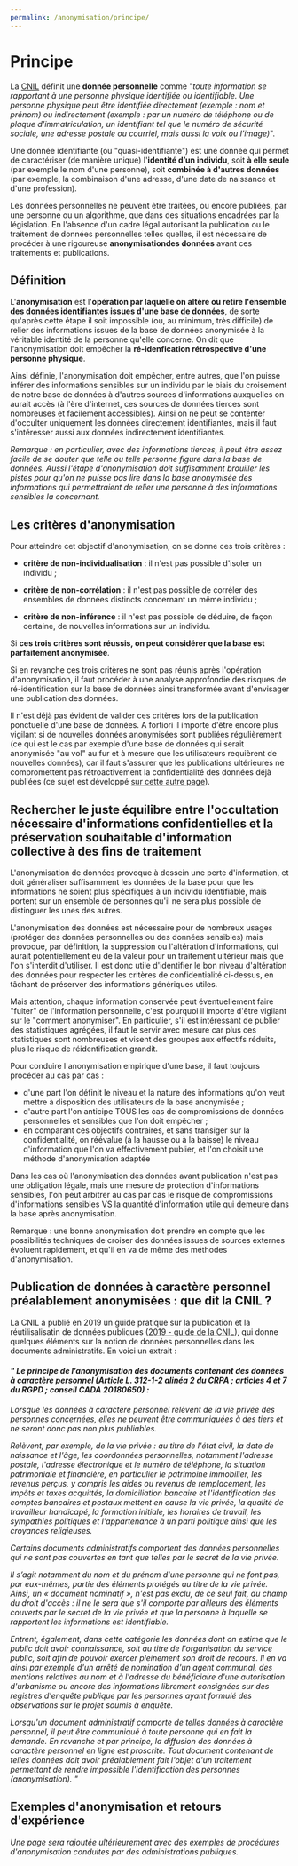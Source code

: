 ```yaml
---
permalink: /anonymisation/principe/
---
```


# Principe

La [CNIL](https://www.cnil.fr/fr/definition/donnee-personnelle) définit une <b>donnée personnelle</b> comme "_toute information se rapportant à une personne physique identifiée ou identifiable. Une personne physique peut être identifiée directement (exemple : nom et prénom) ou indirectement (exemple : par un numéro de téléphone ou de plaque d’immatriculation, un identifiant tel que le numéro de sécurité sociale, une adresse postale ou courriel, mais aussi la voix ou l’image)_". 

Une donnée identifiante (ou "quasi-identifiante") est une donnée qui permet de caractériser (de manière unique) l'<b>identité d’un individu</b>, soit <b>à elle seule</b> (par exemple le nom d'une personne), soit <b>combinée à d'autres données</b> (par exemple, la combinaison d'une adresse, d'une date de naissance et d'une profession).

Les données personnelles ne peuvent être traitées, ou encore publiées, par une personne ou un algorithme, que dans des situations encadrées par la législation. En l'absence d'un cadre légal autorisant la publication ou le traitement de données personnelles telles quelles, il est nécessaire de procéder à une rigoureuse <b>anonymisationdes données</b> avant ces traitements et publications.

## Définition

L'<b>anonymisation</b> est l'<b>opération par laquelle on altère ou retire l'ensemble des données identifiantes issues d'une base de données</b>, de sorte qu'après cette étape il soit impossible (ou, au minimum, très difficile) de relier des informations issues de la base de données anonymisée à la véritable identité de la personne qu'elle concerne. On dit que l'anonymisation doit empêcher la <b>ré-idenfication rétrospective d'une personne physique</b>.

Ainsi définie, l'anonymisation doit empêcher, entre autres, que l'on puisse inférer des informations sensibles sur un individu par le biais du croisement de notre base de données à d'autres sources d'informations</b> auxquelles on aurait accès (à l'ère d'internet, ces sources de données tierces sont nombreuses et facilement accessibles). Ainsi on ne peut se contenter d'occulter uniquement les données directement identifiantes, mais il faut s'intéresser aussi aux données indirectement identifiantes.

_Remarque : en particulier, avec des informations tierces, il peut être assez facile de se douter que telle ou telle personne figure dans la base de données. Aussi l'étape d'anonymisation doit suffisamment brouiller les pistes pour qu'on ne puisse pas lire dans la base anonymisée des informations qui permettraient de relier une personne à des informations sensibles la concernant._

## Les critères d'anonymisation

Pour atteindre cet objectif d'anonymisation, on se donne ces trois critères :

- <b>critère de non-individualisation</b> : il n'est pas possible d'isoler un individu ;

- <b>critère de non-corrélation</b> : il n'est pas possible de corréler des ensembles de données distincts concernant un même individu ;

- <b>critère de non-inférence</b> : il n'est pas possible de déduire, de façon certaine, de nouvelles informations sur un individu.

Si <b>ces trois critères sont réussis, on peut considérer que la base est parfaitement anonymisée</b>.

Si en revanche ces trois critères ne sont pas réunis après l'opération d'anonymisation, il faut procéder à une analyse approfondie des risques de ré-identification sur la base de données ainsi transformée avant d'envisager une publication des données. 

Il n'est déjà pas évident de valider ces critères lors de la publication ponctuelle d'une base de données. A fortiori il importe d'être encore plus vigilant si de nouvelles données anonymisées sont publiées régulièrement (ce qui est le cas par exemple d'une base de données qui serait anonymisée "au vol" au fur et à mesure que les utilisateurs requièrent de nouvelles données), car il faut s'assurer que les publications ultérieures ne compromettent pas rétroactivement la confidentialité des données déjà publiées (ce sujet est développé [sur cette autre page](/anonymiser/2-methodes.md#la-confidentialité-différentielle)).

## Rechercher le juste équilibre entre l'occultation nécessaire d'informations confidentielles et la préservation souhaitable d'information collective à des fins de traitement

L'anonymisation de données provoque à dessein une perte d'information, et doit généraliser suffisamment les données de la base pour que les informations ne soient plus spécifiques à un individu identifiable, mais portent sur un ensemble de personnes qu'il ne sera plus possible de distinguer les unes des autres.

L'anonymisation des données est nécessaire pour de nombreux usages (protéger des données personnelles ou des données sensibles) mais provoque, par définition, la suppression ou l'altération d'informations, qui aurait potentiellement eu de la valeur pour un traitement ultérieur mais que l'on s'interdit d'utiliser. Il est donc utile d'identifier le bon niveau d'altération des données pour respecter les critères de confidentialité ci-dessus, en tâchant de préserver des informations génériques utiles.

Mais attention, chaque information conservée peut éventuellement faire "fuiter" de l'information personnelle, c'est pourquoi il importe d'être vigilant sur le "comment anonymiser". En particulier, s'il est intéressant de publier des statistiques agrégées, il faut le servir avec mesure car plus ces statistiques sont nombreuses et visent des groupes aux effectifs réduits, plus le risque de réidentification grandit.

Pour conduire l'anonymisation empirique d'une base, il faut toujours procéder au cas par cas : 
- d'une part l'on définit le niveau et la nature des informations qu'on veut mettre à disposition des utilisateurs de la base anonymisée ;
- d'autre part l'on anticipe TOUS les cas de compromissions de données personnelles et sensibles que l'on doit empêcher ;
- en comparant ces objectifs contraires, et sans transiger sur la confidentialité, on réévalue (à la hausse ou à la baisse) le niveau d'information que l'on va effectivement publier, et l'on choisit une méthode d'anonymisation adaptée

Dans les cas où l'anonymisation des données avant publication n'est pas une obligation légale, mais une mesure de protection d'informations sensibles, l'on peut arbitrer au cas par cas le risque de compromissions d'informations sensibles VS la quantité d'information utile qui demeure dans la base après anonymisation.

Remarque : une bonne anonymisation doit prendre en compte que les possibilités techniques de croiser des données issues de sources externes évoluent rapidement, et qu'il en va de même des méthodes d'anonymisation.


## Publication de données à caractère personnel préalablement anonymisées : que dit la CNIL ?

La CNIL a publié en 2019 un guide pratique sur la publication et la réutilisalisatin de données publiques ([2019 - guide de la CNIL](https://www.cnil.fr/sites/default/files/atoms/files/guide_open_data.pdf)), qui donne quelques éléments sur la notion de données personnelles dans les documents administratifs. En voici un extrait :

#### _" Le principe de l’anonymisation des documents contenant des données à caractère personnel (Article L. 312-1-2 alinéa 2 du CRPA ; articles 4 et 7 du RGPD ; conseil CADA 20180650) :_

_Lorsque les données à caractère personnel relèvent de la vie privée des personnes concernées, elles ne peuvent être communiquées à des tiers et ne seront donc pas non plus publiables._

_Relèvent, par exemple, de la vie privée : au titre de l'état civil, la date de naissance et l'âge, les coordonnées personnelles, notamment l'adresse postale, l'adresse électronique et le numéro de téléphone, la situation patrimoniale et financière, en particulier le patrimoine immobilier, les revenus perçus, y compris les aides ou revenus de remplacement, les impôts et taxes acquittés, la domiciliation bancaire et l'identification des comptes bancaires et postaux mettent en cause la vie privée, la qualité de travailleur handicapé, la formation initiale, les horaires de travail, les sympathies politiques et l'appartenance à un parti politique ainsi que les croyances religieuses._

_Certains documents administratifs comportent des données personnelles qui  ne sont pas couvertes en tant que telles par le secret de la vie privée._

_Il s’agit notamment du nom et du prénom d'une personne qui ne font pas, par eux-mêmes, partie des éléments protégés au titre de la vie privée. Ainsi, un « document nominatif », n'est pas exclu, de ce seul fait, du champ du droit d'accès : il ne le sera que s'il comporte par ailleurs des éléments couverts par le secret de la vie privée et que la personne à laquelle se rapportent les informations est identifiable._

_Entrent, également, dans cette catégorie les données dont on estime que le public doit avoir connaissance, soit au titre de l'organisation du service public, soit afin de pouvoir exercer pleinement son droit de recours. Il en va ainsi par exemple d'un arrêté de nomination d'un agent communal, des mentions relatives au nom et à l'adresse du bénéficiaire d'une autorisation d'urbanisme ou encore des informations librement consignées sur des registres d'enquête publique par les personnes ayant formulé des observations sur le projet soumis à enquête._

_Lorsqu'un document administratif comporte de telles données à caractère personnel, il peut être communiqué à toute personne qui en fait la demande. En revanche et par principe, la diffusion des données à caractère personnel en ligne est proscrite. Tout document contenant de telles données doit avoir préalablement fait l'objet d'un traitement permettant de rendre impossible l'identification des personnes (anonymisation). "_

## Exemples d'anonymisation et retours d'expérience

_Une page sera rajoutée ultérieurement avec des exemples de procédures d'anonymisation conduites par des administrations publiques._